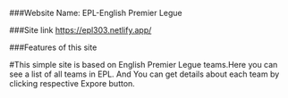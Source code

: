 ###Website Name: EPL-English Premier Legue

###Site link
https://epl303.netlify.app/

###Features of this site

#This simple site is based on English Premier Legue teams.Here you can see a list of all teams in EPL. And You can get details about each team by clicking respective Expore button.
